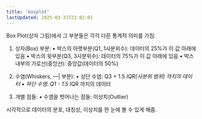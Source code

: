 ```yaml
---
title: 'boxplot'
lastUpdated: 2025-03-31T21:02:01
---
```

Box Plot(상자 그림)에서 그 부분들은 각각 다른 통계적 의미를 가짐:

 1. 상자(Box) 부분:
 ▪ 박스의 아랫부분(Q1, 1사분위수): 데이터의 25%가 이 값 아래에 있음
 ▪ 박스의 윗부분(Q3, 3사분위수): 데이터의 75%가 이 값 아래에 있음
 ▪ 박스 내부의 가로선(중앙선): 중앙값(데이터의 50%)

 2. 수염(Whiskers, ––| 부분):
 ▪ 상단 수염: Q3 + 1.5 *IQR(사분위 범위) 까지의 데이터
 ▪ 하단 수염: Q1 - 1.5* IQR 까지의 데이터

 3. 개별 점들:
 ▪ 수염을 벗어나는 점들: 이상치(Outlier)

시각적으로 데이터의 분포, 대칭성, 이상치를 한 눈에 볼 수 있게 해줌.
